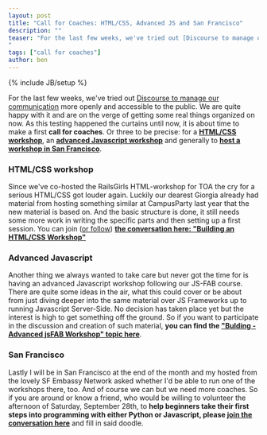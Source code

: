 ```yaml
---
layout: post
title: "Call for Coaches: HTML/CSS, Advanced JS and San Francisco"
description: ""
teaser: "For the last few weeks, we've tried out [Discourse to manage our communication](http://discourse.opentechschool.org/) more openly and accessible to the public. We are quite happy with it and are on the verge of getting some real things organized on now. As this testing happened the curtains until now, it is about time to make a first **call for coaches**. Or three to be precise: for a **[HTML/CSS workshop](http://discourse.opentechschool.org/t/building-an-html-css-workshop/21)**, an **[advanced Javascript workshop](http://discourse.opentechschool.org/t/building-advanced-jsfab-workshop/55)** and generally to **[host a workshop in San Francisco](http://discourse.opentechschool.org/t/workshop-in-san-francisco-afternoon-of-saturday-28th-2013/69/3)**.
"
tags: ["call for coaches"]
author: ben
---
```

{% include JB/setup %}

For the last few weeks, we've tried out [Discourse to manage our communication](http://discourse.opentechschool.org/) more openly and accessible to the public. We are quite happy with it and are on the verge of getting some real things organized on now. As this testing happened the curtains until now, it is about time to make a first **call for coaches**. Or three to be precise: for a **[HTML/CSS workshop](http://discourse.opentechschool.org/t/building-an-html-css-workshop/21)**, an **[advanced Javascript workshop](http://discourse.opentechschool.org/t/building-advanced-jsfab-workshop/55)** and generally to **[host a workshop in San Francisco](http://discourse.opentechschool.org/t/workshop-in-san-francisco-afternoon-of-saturday-28th-2013/69/3)**.

### HTML/CSS workshop
Since we've co-hosted the RailsGirls HTML-workshop for TOA the cry for a serious HTML/CSS got louder again. Luckily our dearest Giorgia already had material from hosting something similar at CampusParty last year that the new material is based on. And the basic structure is done, it still needs some more work in writing the specific parts and then setting up a first session. You can join ([or follow](http://discourse.opentechschool.org/t/how-to-get-notified-about-updates-on-a-post-i-am-interested-in/67)) **[the conversation here: "Building an HTML/CSS Workshop"](http://discourse.opentechschool.org/t/building-an-html-css-workshop/21)**

### Advanced Javascript
Another thing we always wanted to take care but never got the time for is having an advanced Javascript workshop following our JS-FAB course. There are quite some ideas in the air, what this could cover or be about from just diving deeper into the same material over JS Frameworks up to running Javascript Server-Side. No decision has taken place yet but the interest is high to get something off the ground. So if you want to participate in the discussion and creation of such material, **you can find the ["Bulding - Advanced jsFAB Workshop" topic here](http://discourse.opentechschool.org/t/building-advanced-jsfab-workshop/55)**.

### San Francisco
Lastly I will be in San Francisco at the end of the month and my hosted from the lovely SF Embassy Network asked whether I'd be able to run one of the workshops there, too. And of course we can but we need more coaches. So if you are around or know a friend, who would be willing to volunteer the afternoon of Saturday, September 28th, to **help beginners take their first steps into programming with either Python or Javascript, please [join the conversation here](http://discourse.opentechschool.org/t/workshop-in-san-francisco-afternoon-of-saturday-28th-2013/69/3)** and fill in said doodle. 

